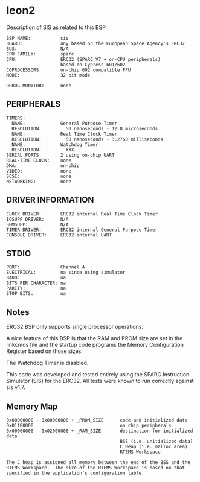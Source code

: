 leon2
=====
Description of SIS as related to this BSP


```
BSP NAME:           sis
BOARD:              any based on the European Space Agency's ERC32
BUS:                N/A
CPU FAMILY:         sparc
CPU:                ERC32 (SPARC V7 + on-CPU peripherals)
                    based on Cypress 601/602
COPROCESSORS:       on-chip 602 compatible FPU
MODE:               32 bit mode

DEBUG MONITOR:      none
```

PERIPHERALS
-----------
```
TIMERS:
  NAME:             General Purpose Timer  
  RESOLUTION:         50 nanoseconds - 12.8 microseconds
  NAME:             Real Time Clock Timer  
  RESOLUTION:         50 nanoseconds - 3.2768 milliseconds
  NAME:             Watchdog Timer  
  RESOLUTION:         XXX
SERIAL PORTS:       2 using on-chip UART
REAL-TIME CLOCK:    none
DMA:                on-chip
VIDEO:              none
SCSI:               none
NETWORKING:         none
```

DRIVER INFORMATION
------------------
```
CLOCK DRIVER:       ERC32 internal Real Time Clock Timer
IOSUPP DRIVER:      N/A
SHMSUPP:            N/A
TIMER DRIVER:       ERC32 internal General Purpose Timer
CONSOLE DRIVER:     ERC32 internal UART 
```

STDIO
-----
```
PORT:               Channel A
ELECTRICAL:         na since using simulator
BAUD:               na
BITS PER CHARACTER: na
PARITY:             na
STOP BITS:          na
```

Notes
-----
ERC32 BSP only supports single processor operations.

A nice feature of this BSP is that the RAM and PROM size are set in the 
linkcmds file and the startup code programs the Memory Configuration
Register based on those sizes.

The Watchdog Timer is disabled.

This code was developed and tested entirely using the SPARC Instruction 
Simulator (SIS) for the ERC32.  All tests were known to run correctly
against sis v1.7.


Memory Map
----------
```
0x00000000 - 0x00000000 + _PROM_SIZE      code and initialized data
0x01f80000                                on chip peripherals
0x00000000 - 0x02000000 + _RAM_SIZE       destination for initialized data
                                          BSS (i.e. unitialized data)
                                          C Heap (i.e. malloc area)
                                          RTEMS Workspace

The C heap is assigned all memory between the end of the BSS and the 
RTEMS Workspace.  The size of the RTEMS Workspace is based on that 
specified in the application's configuration table.
```
  

